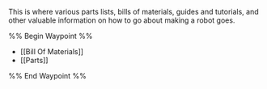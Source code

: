 
This is where various parts lists, bills of materials, guides and tutorials, and other valuable information on how to go about making a robot goes.

%% Begin Waypoint %%
- [[Bill Of Materials]]
- [[Parts]]

%% End Waypoint %%